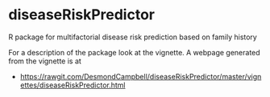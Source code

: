 # diseaseRiskPredictor
R package for multifactorial disease risk prediction based on family history

For a description of the package look at the vignette.
A webpage generated from the vignette is at

* https://rawgit.com/DesmondCampbell/diseaseRiskPredictor/master/vignettes/diseaseRiskPredictor.html
